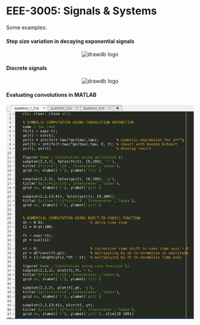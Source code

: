 # EEE-3005: Signals & Systems

Some examples:

#### Step size variation in decaying exponential signals

<div align="center">
    <img width="1000" alt="drawdb logo" src="./images/decaying exponentials.jpg">
</div>


#### Discrete signals

<div align="center">
    <img width="600" alt="drawdb logo" src="./images/discrete signals.jpg">
</div>


#### Evaluating convolutions in MATLAB

<div align="center">
    <img width="900" alt="drawdb logo" src="./images/convolution in matlab.jpg">
</div>






